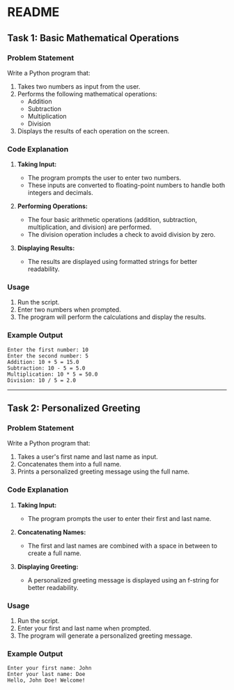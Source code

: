 # README

## Task 1: Basic Mathematical Operations
### Problem Statement
Write a Python program that:
1. Takes two numbers as input from the user.
2. Performs the following mathematical operations:
   - Addition
   - Subtraction
   - Multiplication
   - Division
3. Displays the results of each operation on the screen.

### Code Explanation
1. **Taking Input:**
   - The program prompts the user to enter two numbers.
   - These inputs are converted to floating-point numbers to handle both integers and decimals.

2. **Performing Operations:**
   - The four basic arithmetic operations (addition, subtraction, multiplication, and division) are performed.
   - The division operation includes a check to avoid division by zero.

3. **Displaying Results:**
   - The results are displayed using formatted strings for better readability.

### Usage
1. Run the script.
2. Enter two numbers when prompted.
3. The program will perform the calculations and display the results.

### Example Output
```
Enter the first number: 10
Enter the second number: 5
Addition: 10 + 5 = 15.0
Subtraction: 10 - 5 = 5.0
Multiplication: 10 * 5 = 50.0
Division: 10 / 5 = 2.0
```

---

## Task 2: Personalized Greeting
### Problem Statement
Write a Python program that:
1. Takes a user's first name and last name as input.
2. Concatenates them into a full name.
3. Prints a personalized greeting message using the full name.

### Code Explanation
1. **Taking Input:**
   - The program prompts the user to enter their first and last name.

2. **Concatenating Names:**
   - The first and last names are combined with a space in between to create a full name.

3. **Displaying Greeting:**
   - A personalized greeting message is displayed using an f-string for better readability.

### Usage
1. Run the script.
2. Enter your first and last name when prompted.
3. The program will generate a personalized greeting message.

### Example Output
```
Enter your first name: John
Enter your last name: Doe
Hello, John Doe! Welcome!
```
